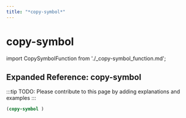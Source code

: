 ```yaml
---
title: "*copy-symbol*"
---
```


# copy-symbol

import CopySymbolFunction from './_copy-symbol_function.md';

<CopySymbolFunction />

## Expanded Reference: copy-symbol

:::tip
TODO: Please contribute to this page by adding explanations and examples
:::

```lisp
(copy-symbol )
```
